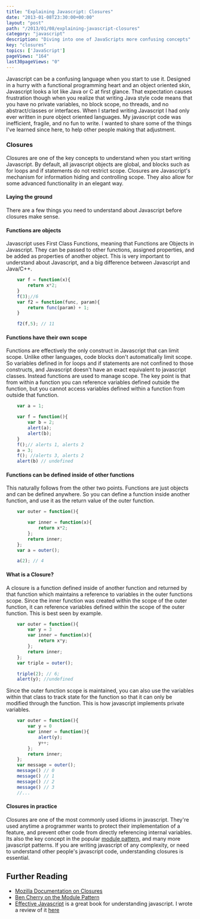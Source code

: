 ```yaml
---
title: "Explaining Javascript: Closures"
date: "2013-01-08T23:30:00+00:00"
layout: "post"
path: "/2013/01/08/explaining-javascript-closures"
category: "javascript"
description: "Diving into one of JavaScripts more confusing concepts"
key: "closures"
topics: ['JavaScript']
pageViews: "164"
last30pageViews: "0"
---
```


Javascript can be a confusing language when you start to use it.  Designed in a hurry with a functional programming heart and an object oriented skin, Javascript looks a lot like Java or C at first glance.  That expectation causes frustration though when you realize that writing Java style code means that you have no private variables, no block scope, no threads, and no abstract/classes or interfaces.  When I started writing Javascript I had only ever written in pure object oriented languages.  My javascript code was inefficient, fragile, and no fun to write.  I wanted to share some of the things I've learned since here, to help other people making that adjustment.

### Closures

Closures are one of the key concepts to understand when you start writing Javascript.  By default, all javascript objects are global, and blocks such as for loops and if statements do not restrict scope.  Closures are Javascript's mechanism for information hiding and controlling scope.  They also allow for some advanced functionality in an elegant way.


#### Laying the ground

There are a few things you need to understand about Javascript before closures make sense.

#### Functions are objects
Javascript uses First Class Functions, meaning that Functions are Objects in Javascript.  They can be passed to other functions, assigned properties, and be added as properties of another object.  This is very important to understand about Javascript, and a big difference between Javascript and Java/C++.

```javascript
    var f = function(x){
        return x*2;
    }
    f(3);//6
    var f2 = function(func, param){
        return func(param) + 1;
    }

    f2(f,5); // 11
```

#### Functions have their own scope
Functions are effectively the only construct in Javascript that can limit scope.  Unlike other languages, code blocks don't automatically limit scope.  So variables defined in for loops and if statements are not confined to those constructs, and Javascript doesn't have an exact equivalent to javascript classes.  Instead functions are used to manage scope.  The key point is that from within a function you can reference variables defined outside the function, but you cannot access variables defined within a function from outside that function.

```javascript
    var a = 1;

    var f = function(){
        var b = 2;
        alert(a);
        alert(b);
    }
    f();// alerts 1, alerts 2
    a = 3;
    f(); //alerts 3, alerts 2
    alert(b) // undefined
```

#### Functions can be defined inside of other functions

This naturally follows from the other two points.  Functions are just objects and can be defined anywhere.  So you can define a function inside another function, and use it as the return value of the outer function.

```javascript
    var outer = function(){

        var inner = function(x){
            return x*2;
        };
        return inner;
    };
    var a = outer();

    a(2); // 4
```



#### What is a Closure?

A closure is a function defined inside of another function and returned by that function which maintains a reference to variables in the outer functions scope.  Since the inner function was created within the scope of the outer function, it can reference variables defined within the scope of the outer function.  This is best seen by example.

```javascript
    var outer = function(){
        var y = 3
        var inner = function(x){
            return x*y;
        };
        return inner;
    };
    var triple = outer();

    triple(2); // 6;
    alert(y); //undefined
```

Since the outer function scope is maintained, you can also use the variables within that class to track state for the function so that it can only be modified through the function.  This is how javascript implements private variables.

```javascript
    var outer = function(){
        var y = 0
        var inner = function(){
            alert(y);
            y++;
        };
        return inner;
    };
    var message = outer();
    message() // 0
    message() // 1
    message() // 2
    message() // 3
    //...
```

#### Closures in practice

Closures are one of the most commonly used idioms in javascript.  They're used anytime a programmer wants to protect their implementation of a feature, and prevent other code from directly referencing internal variables.  Its also the key concept in the popular [module pattern][module], and many more javascript patterns.  If you are writing javascript of any complexity, or need to understand other people's javascript code, understanding closures is essential.

## Further Reading

- [Mozilla Documentation on Closures][mdnclosures]
- [Ben Cherry on the Module Pattern][module]
- [Effective Javascript][effectivejs] is a great book for understanding javascript.  I wrote a review of it [here][effectivejsreview]



[module]: http://www.adequatelygood.com/2010/3/JavaScript-Module-Pattern-In-Depth
[mdnclosures]: https://developer.mozilla.org/en-US/docs/JavaScript/Guide/Closures
[effectivejs]: http://www.amazon.com/Effective-JavaScript-Specific-Software-Development/dp/0321812182
[effectivejsreview]: http://benmccormick.org/blog/2013/01/06/book-review-effective-javascript/
